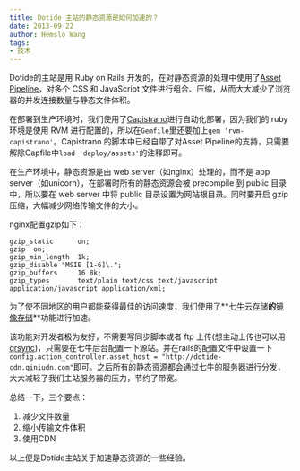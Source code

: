 ```yaml
---
title: Dotide 主站的静态资源是如何加速的？
date: 2013-09-22
author: Hemslo Wang
tags:
- 技术
---
```


Dotide的主站是用 Ruby on Rails 开发的，在对静态资源的处理中使用了[Asset Pipeline]，对多个 CSS 和 JavaScript 文件进行组合、压缩，从而大大减少了浏览器的并发连接数量与静态文件体积。

在部署到生产环境时，我们使用了[Capistrano]进行自动化部署，因为我们的 ruby 环境是使用 RVM 进行配置的，所以在`Gemfile`里还要加上`gem 'rvm-capistrano'`。Capistrano 的脚本中已经自带了对Asset Pipeline的支持，只需要解除Capfile中`load 'deploy/assets'`的注释即可。

在生产环境中，静态资源是由 web server（如nginx）处理的，而不是 app server（如unicorn），在部署时所有的静态资源会被 precompile 到 public 目录中，所以要在 web server 中将 public 目录设置为网站根目录。同时要开启 gzip 压缩，大幅减少网络传输文件的大小。

nginx配置gzip如下：

```
gzip_static      on;
gzip  on;
gzip_min_length  1k;
gzip_disable "MSIE [1-6]\.";
gzip_buffers     16 8k;
gzip_types       text/plain text/css text/javascript application/javascript application/xml;
```

为了使不同地区的用户都能获得最佳的访问速度，我们使用了**[七牛云存储]**的**[镜像存储]**功能进行加速。

该功能对开发者极为友好，不需要写同步脚本或者 ftp 上传(想主动上传也可以用[qrsync])，只需要在七牛后台配置一下源站。并在rails的配置文件中设置一下`config.action_controller.asset_host = "http://dotide-cdn.qiniudn.com"`即可。之后所有的静态资源都会通过七牛的服务器进行分发，大大减轻了我们主站服务器的压力，节约了带宽。

总结一下，三个要点：

1. 减少文件数量
2. 缩小传输文件体积
3. 使用CDN

以上便是Dotide主站关于加速静态资源的一些经验。

[Asset Pipeline]: http://guides.rubyonrails.org/asset_pipeline.html
[Capistrano]: http://www.capistranorb.com/
[七牛云存储]: http://www.qiniu.com/
[镜像存储]: http://blog.qiniudn.com/morrior-storage.md.html
[qrsync]: http://docs.qiniu.com/tools/v6/qrsync.html
